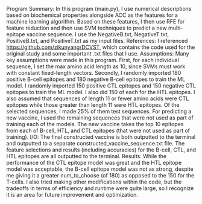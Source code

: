 Program Summary:
In this program (main.py), I use numerical descriptions based on biochemical properties
alongside ACC as the features for a machine learning algorithm. Based on these features, I then
use RFE for feature reduction and then use SVM techniques to predict a new multi-epitope
vaccine sequence. I use the NegativeB.txt, NegativeT.txt, PositiveB.txt, and PositiveT.txt as my
input files.
References:
I referenced https://github.com/zikunyang/DCVST, which contains the code used for the original
study and some important .txt files that I use.
Assumptions:
Many key assumptions were made in this program. First, for each individual sequence, I set the
max amino acid length as 10, since SVMs must work with constant fixed-length vectors.
Secondly, I randomly imported 180 positive B-cell epitopes and 180 negative B-cell epitopes to
train the ML model. I randomly imported 150 positive CTL epitopes and 150 negative CTL
epitopes to train the ML model. I also did 150 of each for the HTL epitopes.
I also assumed that sequences of length 11 or fewer amino acids were CTL epitopes while those
greater than length 11 were HTL epitopes.
Of the selected sequences, I made 25% of them test sequences.
For predicting a new vaccine, I used the remaining sequences that were not used as part of
training each of the models.
The new vaccine takes the top 10 epitopes from each of B-cell, HTL, and CTL epitopes (that
were not used as part of training).
I/O:
The final constructed vaccine is both outputted to the terminal and outputted to a separate
constructed_vaccine_sequence.txt file. The feature selections and results (including accuracies)
for the B-cell, CTL, and HTL epitopes are all outputted to the terminal.
Results:
While the performance of the CTL epitope model was great and the HTL epitope model was
acceptable, the B-cell epitope model was not as strong, despite me giving it a greater
num_to_choose (of 180) as opposed to the 150 for the T-cells. I also tried making other
modifications within the code, but the tradeoffs in terms of efficiency and runtime were quite
large, so I recognize it is an area for future improvement and optimization.
